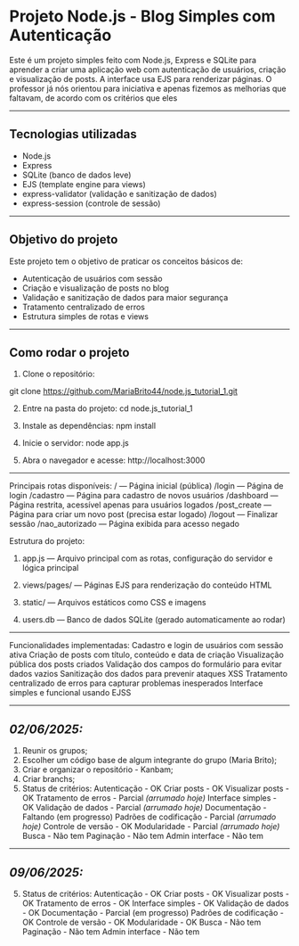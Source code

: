 # Projeto Node.js - Blog Simples com Autenticação

Este é um projeto simples feito com Node.js, Express e SQLite para aprender a criar uma aplicação web com autenticação de usuários, criação e visualização de posts. A interface usa EJS para renderizar páginas. O professor já nós orientou para iniciativa e apenas fizemos as melhorias que faltavam, de acordo com os critérios que eles

---

## Tecnologias utilizadas

- Node.js  
- Express  
- SQLite (banco de dados leve)  
- EJS (template engine para views)  
- express-validator (validação e sanitização de dados)  
- express-session (controle de sessão)

---

## Objetivo do projeto

Este projeto tem o objetivo de praticar os conceitos básicos de:

- Autenticação de usuários com sessão  
- Criação e visualização de posts no blog  
- Validação e sanitização de dados para maior segurança  
- Tratamento centralizado de erros  
- Estrutura simples de rotas e views  

---

## Como rodar o projeto

1. Clone o repositório:

git clone https://github.com/MariaBrito44/node.js_tutorial_1.git

2. Entre na pasta do projeto:
cd node.js_tutorial_1

3. Instale as dependências:
npm install

4. Inicie o servidor:
node app.js

5. Abra o navegador e acesse:
http://localhost:3000

----

Principais rotas disponíveis: 
/ — Página inicial (pública)
/login — Página de login
/cadastro — Página para cadastro de novos usuários
/dashboard — Página restrita, acessível apenas para usuários logados
/post_create — Página para criar um novo post (precisa estar logado)
/logout — Finalizar sessão
/nao_autorizado — Página exibida para acesso negado

Estrutura do projeto:
1. app.js — Arquivo principal com as rotas, configuração do servidor e lógica principal

2. views/pages/ — Páginas EJS para renderização do conteúdo HTML

3. static/ — Arquivos estáticos como CSS e imagens

4. users.db — Banco de dados SQLite (gerado automaticamente ao rodar)

----

Funcionalidades implementadas:
Cadastro e login de usuários com sessão ativa
Criação de posts com título, conteúdo e data de criação
Visualização pública dos posts criados
Validação dos campos do formulário para evitar dados vazios
Sanitização dos dados para prevenir ataques XSS
Tratamento centralizado de erros para capturar problemas inesperados
Interface simples e funcional usando EJSS

---
## *02/06/2025:*
1. Reunir os grupos;
2. Escolher um código base de algum integrante do grupo (Maria Brito);
3. Criar e organizar o repositório - Kanbam;
4. Criar branchs;
5. Status de critérios:
Autenticação - OK
Criar posts - OK
Visualizar posts - OK
Tratamento de erros	- Parcial *(arrumado hoje)*
Interface simples - OK
Validação de dados - Parcial *(arrumado hoje)*
Documentação - Faltando (em progresso)
Padrões de codificação - Parcial *(arrumado hoje)*
Controle de versão - OK
Modularidade - Parcial *(arrumado hoje)*
Busca - Não tem
Paginação - Não tem
Admin interface	- Não tem
----------------------------------

## *09/06/2025:*
5. Status de critérios:
Autenticação - OK
Criar posts - OK
Visualizar posts - OK
Tratamento de erros	- OK
Interface simples - OK
Validação de dados - OK
Documentação - Parcial (em progresso)
Padrões de codificação - OK
Controle de versão - OK
Modularidade - OK
Busca - Não tem
Paginação - Não tem
Admin interface	- Não tem